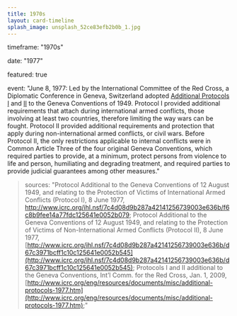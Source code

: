```yaml
---
title: 1970s
layout: card-timeline
splash_image: unsplash_52ce83efb2b0b_1.jpg
---
```

timeframe: "1970s"

 date: "1977"

 featured: true
 
 event: "June 8, 1977: Led by the International Committee of the Red Cross, a Diplomatic Conference in Geneva, Switzerland adopted [Additional Protocols I](http://www.icrc.org/ihl.nsf/7c4d08d9b287a42141256739003e636b/f6c8b9fee14a77fdc125641e0052b079) and [II](http://www.icrc.org/ihl.nsf/7c4d08d9b287a42141256739003e636b/d67c3971bcff1c10c125641e0052b545) to the Geneva Conventions of 1949. Protocol I provided additional requirements that attach during international armed conflicts, those involving at least two countries, therefore limiting the way wars can be fought. Protocol II provided additional requirements and protection that apply during non-international armed conflicts, or civil wars. Before Protocol II, the only restrictions applicable to internal conflicts were in Common Article Three of the four original Geneva Conventions, which required parties to provide, at a minimum, protect persons from violence to life and person, humiliating and degrading treatment, and required parties to provide judicial guarantees among other measures."

 > sources: "Protocol Additional to the Geneva Conventions of 12 August 1949, and relating to the Protection of Victims of International Armed Conflicts (Protocol I), 8 June 1977, http://www.icrc.org/ihl.nsf/7c4d08d9b287a42141256739003e636b/f6c8b9fee14a77fdc125641e0052b079; Protocol Additional to the Geneva Conventions of 12 August 1949, and relating to the Protection of Victims of Non-International Armed Conflicts (Protocol II), 8 June 1977, [http://www.icrc.org/ihl.nsf/7c4d08d9b287a42141256739003e636b/d67c3971bcff1c10c125641e0052b545](http://www.icrc.org/ihl.nsf/7c4d08d9b287a42141256739003e636b/d67c3971bcff1c10c125641e0052b545); Protocols I and II additional to the Geneva Conventions, Int’l Comm. for the Red Cross, Jan. 1, 2009, [http://www.icrc.org/eng/resources/documents/misc/additional-protocols-1977.htm](http://www.icrc.org/eng/resources/documents/misc/additional-protocols-1977.htm);"